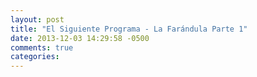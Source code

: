 ```yaml
---
layout: post
title: "El Siguiente Programa - La Farándula Parte 1"
date: 2013-12-03 14:29:58 -0500
comments: true
categories: 
---
```


